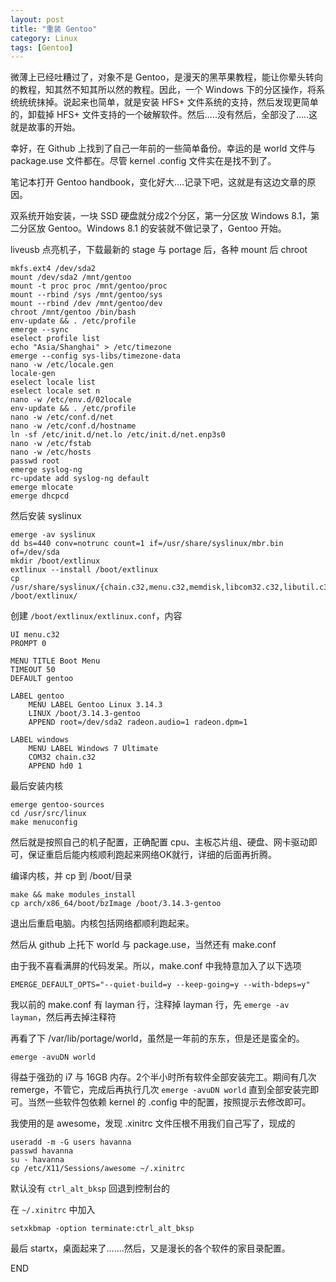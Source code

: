 ```yaml
---
layout: post
title: "重装 Gentoo"
category: Linux
tags: [Gentoo]
---
```


微薄上已经吐糟过了，对象不是 Gentoo，是漫天的黑苹果教程，能让你晕头转向的教程，知其然不知其所以然的教程。因此，一个 Windows 下的分区操作，将系统统统抹掉。说起来也简单，就是安装 HFS+ 文件系统的支持，然后发现更简单的，卸载掉 HFS+ 文件支持的一个破解软件。然后.....没有然后，全部没了.....这就是故事的开始。

幸好，在 Github 上找到了自己一年前的一些简单备份。幸运的是 world 文件与 package.use 文件都在。尽管 kernel .config 文件实在是找不到了。

笔记本打开 Gentoo handbook，变化好大....记录下吧，这就是有这边文章的原因。

<!-- more -->
双系统开始安装，一块 SSD 硬盘就分成2个分区，第一分区放 Windows 8.1，第二分区放 Gentoo。Windows 8.1 的安装就不做记录了，Gentoo 开始。

liveusb 点亮机子，下载最新的 stage 与 portage 后，各种 mount 后 chroot

```
mkfs.ext4 /dev/sda2
mount /dev/sda2 /mnt/gentoo
mount -t proc proc /mnt/gentoo/proc
mount --rbind /sys /mnt/gentoo/sys
mount --rbind /dev /mnt/gentoo/dev
chroot /mnt/gentoo /bin/bash
env-update && . /etc/profile
emerge --sync
eselect profile list
echo "Asia/Shanghai" > /etc/timezone
emerge --config sys-libs/timezone-data
nano -w /etc/locale.gen
locale-gen
eselect locale list
eselect locale set n
nano -w /etc/env.d/02locale
env-update && . /etc/profile
nano -w /etc/conf.d/net
nano -w /etc/conf.d/hostname
ln -sf /etc/init.d/net.lo /etc/init.d/net.enp3s0
nano -w /etc/fstab
nano -w /etc/hosts
passwd root
emerge syslog-ng
rc-update add syslog-ng default
emerge mlocate
emerge dhcpcd
```

然后安装 syslinux

```
emerge -av syslinux
dd bs=440 conv=notrunc count=1 if=/usr/share/syslinux/mbr.bin of=/dev/sda
mkdir /boot/extlinux
extlinux --install /boot/extlinux
cp /usr/share/syslinux/{chain.c32,menu.c32,memdisk,libcom32.c32,libutil.c32} /boot/extlinux/
```

创建 `/boot/extlinux/extlinux.conf`，内容

```
UI menu.c32
PROMPT 0

MENU TITLE Boot Menu
TIMEOUT 50
DEFAULT gentoo

LABEL gentoo
    MENU LABEL Gentoo Linux 3.14.3
    LINUX /boot/3.14.3-gentoo
    APPEND root=/dev/sda2 radeon.audio=1 radeon.dpm=1

LABEL windows
    MENU LABEL Windows 7 Ultimate
    COM32 chain.c32
    APPEND hd0 1
```

最后安装内核

    emerge gentoo-sources
    cd /usr/src/linux
    make menuconfig

然后就是按照自己的机子配置，正确配置 cpu、主板芯片组、硬盘、网卡驱动即可，保证重启后能内核顺利跑起来网络OK就行，详细的后面再折腾。

编译内核，并 cp 到 /boot/目录

    make && make modules_install
    cp arch/x86_64/boot/bzImage /boot/3.14.3-gentoo

退出后重启电脑。内核包括网络都顺利跑起来。

然后从 github 上托下 world 与 package.use，当然还有 make.conf

由于我不喜看满屏的代码发呆。所以，make.conf 中我特意加入了以下选项

    EMERGE_DEFAULT_OPTS="--quiet-build=y --keep-going=y --with-bdeps=y"

我以前的 make.conf 有 layman 行，注释掉 layman 行，先 `emerge -av layman`，然后再去掉注释符

再看了下 /var/lib/portage/world，虽然是一年前的东东，但是还是蛮全的。

```
emerge -avuDN world
```

得益于强劲的 i7 与 16GB 内存。2个半小时所有软件全部安装完工。期间有几次 remerge，不管它，完成后再执行几次 `emerge -avuDN world` 直到全部安装完即可。当然一些软件包依赖 kernel 的 .config 中的配置，按照提示去修改即可。

我使用的是 awesome，发现 .xinitrc 文件压根不用我们自己写了，现成的

```
useradd -m -G users havanna
passwd havanna
su - havanna
cp /etc/X11/Sessions/awesome ~/.xinitrc
```

默认没有 `ctrl_alt_bksp` 回退到控制台的

在 `~/.xinitrc` 中加入

    setxkbmap -option terminate:ctrl_alt_bksp

最后 startx，桌面起来了.......然后，又是漫长的各个软件的家目录配置。

END

